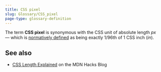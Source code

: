 ```yaml
---
title: CSS pixel
slug: Glossary/CSS_pixel
page-type: glossary-definition
---
```




The term **CSS pixel** is synonymous with the CSS unit of absolute length _px_ — which is [normatively defined](https://drafts.csswg.org/css-values/#absolute-lengths) as being exactly 1/96th of 1 CSS inch (_in_).

## See also

- [CSS Length Explained](https://hacks.mozilla.org/2013/09/css-length-explained/) on the MDN Hacks Blog
